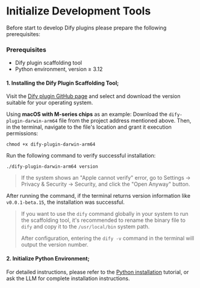 # Initialize Development Tools

Before start to develop Dify plugins please prepare the following prerequisites:

### **Prerequisites**

* Dify plugin scaffolding tool
* Python environment, version ≥ 3.12

#### **1. Installing the Dify Plugin Scaffolding Tool**;

Visit the [Dify plugin GitHub page](https://github.com/langgenius/dify-plugin-daemon/releases) and select and download the version suitable for your operating system.

Using **macOS with M-series chips** as an example: Download the `dify-plugin-darwin-arm64` file from the project address mentioned above. Then, in the terminal, navigate to the file's location and grant it execution permissions:

```
chmod +x dify-plugin-darwin-arm64
```

Run the following command to verify successful installation:

```
./dify-plugin-darwin-arm64 version
```

> If the system shows an "Apple cannot verify" error, go to Settings → Privacy & Security → Security, and click the "Open Anyway" button.

After running the command, if the terminal returns version information like `v0.0.1-beta.15`, the installation was successful.

> If you want to use the `dify` command globally in your system to run the scaffolding tool, it's recommended to rename the binary file to `dify` and copy it to the `/usr/local/bin` system path.
>
> After configuration, entering the `dify -v` command in the terminal will output the version number.

#### **2. Initialize Python Environment**;

For detailed instructions, please refer to the [Python installation](https://pythontest.com/python/installing-python-3-11/) tutorial, or ask the LLM for complete installation instructions.
